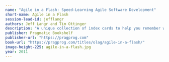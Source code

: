 ```yaml
---
name: "Agile in a Flash: Speed-Learning Agile Software Development"
short-name: Agile in a Flash
session-lead-id: jefflangr
authors: Jeff Langr and Tim Ottinger
description: "A unique collection of index cards to help you remember what's important in agile. You'll find a deck of 52 cards that cover process concepts, agile planning techniques, team practices, and agile technical practices."
publisher: Pragmatic Bookshelf
publisher-url: "https://pragprog.com"
book-url: "https://pragprog.com/titles/olag/agile-in-a-flash/"
image-height-225: agile-in-a-flash.jpg
year: 2011
---
```

